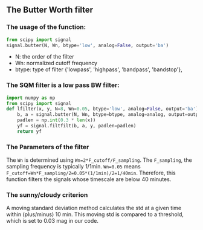 ## The Butter Worth filter

### The usage of the function:
``` python
from scipy import signal
signal.butter(N, Wn, btype='low', analog=False, output='ba')
```
- N: the order of the filter
- Wn: normalized cutoff frequency
- btype: type of filter {'lowpass', 'highpass', 'bandpass', 'bandstop'},

### The SQM filter is a low pass BW filter:
```python
import numpy as np
from scipy import signal
def lfilter(x, y, N=8, Wn=0.05, btype='low', analog=False, output='ba'):
    b, a = signal.butter(N, Wn, btype=btype, analog=analog, output=output)
    padlen = np.int(0.3 * len(x))
    yf = signal.filtfilt(b, a, y, padlen=padlen)
    return yf
```

### The Parameters of the filter
The `Wn` is determined using `Wn=2*F_cutoff/F_sampling`.
The `F_sampling`, the sampling frequency is typically 1/1min.
`Wn=0.05` means `F_cutoff=Wn*F_sampling/2=0.05*(1/1min)/2=1/40min`.
Therefore, this function filters the signals whose timescale are below 40 minutes.

### The sunny/cloudy criterion
A moving standard deviation method calculates the std at a given time within (plus/minus) 10 min.
This moving std is compared to a threshold, which is set to 0.03 mag in our code. 